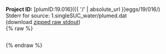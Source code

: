 **Project ID:** [plumID:19.016]({{ '/' | absolute_url }}eggs/19/016/)  
Stderr for source:  1.singleSUC_water/plumed.dat   
(download [zipped raw stdout](plumed.dat.plumed.stdout.txt.zip))  
{% raw %}
<pre>
</pre>
{% endraw %}
